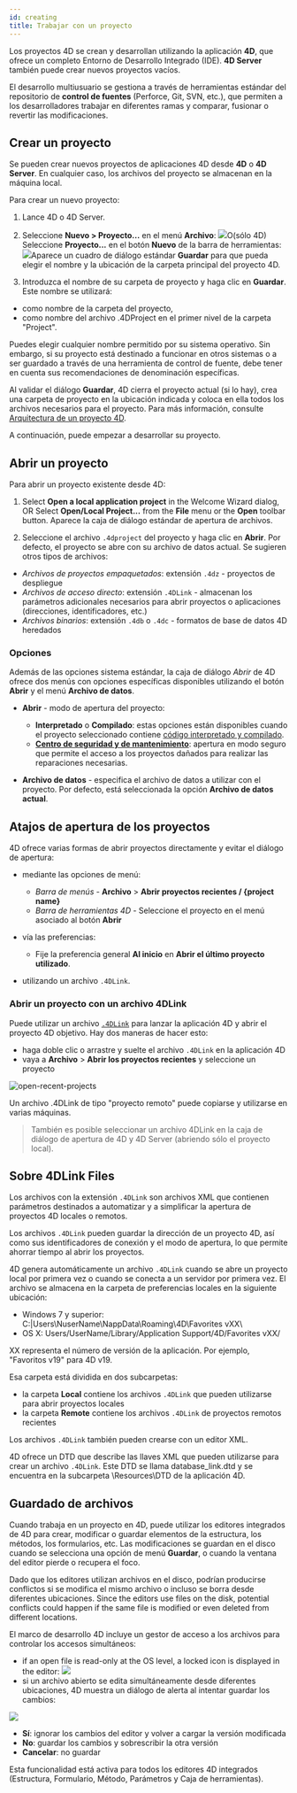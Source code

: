 ```yaml
---
id: creating
title: Trabajar con un proyecto
---
```


Los proyectos 4D se crean y desarrollan utilizando la aplicación **4D**, que ofrece un completo Entorno de Desarrollo Integrado (IDE). **4D Server** también puede crear nuevos proyectos vacíos.

El desarrollo multiusuario se gestiona a través de herramientas estándar del repositorio de **control de fuentes** (Perforce, Git, SVN, etc.), que permiten a los desarrolladores trabajar en diferentes ramas y comparar, fusionar o revertir las modificaciones.

## Crear un proyecto

Se pueden crear nuevos proyectos de aplicaciones 4D desde **4D** o **4D Server**. En cualquier caso, los archivos del proyecto se almacenan en la máquina local.

Para crear un nuevo proyecto:

1. Lance 4D o 4D Server.
2. Seleccione **Nuevo > Proyecto...** en el menú **Archivo**: ![](../assets/en/getStart/projectCreate1.png)O(sólo 4D) Seleccione **Proyecto...** en el botón **Nuevo** de la barra de herramientas:![](../assets/en/getStart/projectCreate2.png)Aparece un cuadro de diálogo estándar **Guardar** para que pueda elegir el nombre y la ubicación de la carpeta principal del proyecto 4D.

3. Introduzca el nombre de su carpeta de proyecto y haga clic en **Guardar**. Este nombre se utilizará:

- como nombre de la carpeta del proyecto,
- como nombre del archivo .4DProject en el primer nivel de la carpeta "Project".

 Puedes elegir cualquier nombre permitido por su sistema operativo. Sin embargo, si su proyecto está destinado a funcionar en otros sistemas o a ser guardado a través de una herramienta de control de fuente, debe tener en cuenta sus recomendaciones de denominación específicas.

Al validar el diálogo **Guardar**, 4D cierra el proyecto actual (si lo hay), crea una carpeta de proyecto en la ubicación indicada y coloca en ella todos los archivos necesarios para el proyecto. Para más información, consulte [Arquitectura de un proyecto 4D](Project/architecture.md).

A continuación, puede empezar a desarrollar su proyecto.

## Abrir un proyecto

Para abrir un proyecto existente desde 4D:

1. Select **Open a local application project** in the Welcome Wizard dialog, OR Select **Open/Local Project...** from the **File** menu or the **Open** toolbar button. Aparece la caja de diálogo estándar de apertura de archivos.

2. Seleccione el archivo `.4dproject` del proyecto y haga clic en **Abrir**. Por defecto, el proyecto se abre con su archivo de datos actual. Se sugieren otros tipos de archivos:

- *Archivos de proyectos empaquetados*: extensión `.4dz` - proyectos de despliegue
- *Archivos de acceso directo*: extensión `.4DLink` - almacenan los parámetros adicionales necesarios para abrir proyectos o aplicaciones (direcciones, identificadores, etc.)
- *Archivos binarios*: extensión `.4db` o `.4dc` - formatos de base de datos 4D heredados

### Opciones

Además de las opciones sistema estándar, la caja de diálogo *Abrir* de 4D ofrece dos menús con opciones específicas disponibles utilizando el botón **Abrir** y el menú **Archivo de datos**.

- **Abrir** - modo de apertura del proyecto:
  - **Interpretado** o **Compilado**: estas opciones están disponibles cuando el proyecto seleccionado contiene [código interpretado y compilado](Concepts/interpreted.md).
  - **[Centro de seguridad y de mantenimiento](MSC/overview.md)**: apertura en modo seguro que permite el acceso a los proyectos dañados para realizar las reparaciones necesarias.

- **Archivo de datos** - especifica el archivo de datos a utilizar con el proyecto. Por defecto, está seleccionada la opción **Archivo de datos actual**.

## Atajos de apertura de los proyectos

4D ofrece varias formas de abrir proyectos directamente y evitar el diálogo de apertura:

- mediante las opciones de menú:
  - *Barra de menús* - **Archivo** > **Abrir proyectos recientes / {project name}**
  - *Barra de herramientas 4D* - Seleccione el proyecto en el menú asociado al botón **Abrir**

- vía las preferencias:
  - Fije la preferencia general **Al inicio** en **Abrir el último proyecto utilizado**.

- utilizando un archivo `.4DLink`.

### Abrir un proyecto con un archivo 4DLink

Puede utilizar un archivo [`.4DLink`](#about-4DLink-files) para lanzar la aplicación 4D y abrir el proyecto 4D objetivo. Hay dos maneras de hacer esto:

- haga doble clic o arrastre y suelte el archivo `.4DLink` en la aplicación 4D
- vaya a **Archivo** > **Abrir los proyectos recientes** y seleccione un proyecto

![open-recent-projects](../assets/en/Project/4Dlinkfiles.png)

Un archivo .4DLink de tipo "proyecto remoto" puede copiarse y utilizarse en varias máquinas.
> También es posible seleccionar un archivo 4DLink en la caja de diálogo de apertura de 4D y 4D Server (abriendo sólo el proyecto local).

## Sobre 4DLink Files

Los archivos con la extensión `.4DLink` son archivos XML que contienen parámetros destinados a automatizar y a simplificar la apertura de proyectos 4D locales o remotos.

Los archivos `.4DLink` pueden guardar la dirección de un proyecto 4D, así como sus identificadores de conexión y el modo de apertura, lo que permite ahorrar tiempo al abrir los proyectos.

4D genera automáticamente un archivo `.4DLink` cuando se abre un proyecto local por primera vez o cuando se conecta a un servidor por primera vez. El archivo se almacena en la carpeta de preferencias locales en la siguiente ubicación:

- Windows 7 y superior: C:|Users\NuserName\NappData\Roaming\4D\Favorites vXX\
- OS X: Users/UserName/Library/Application Support/4D/Favorites vXX/

XX representa el número de versión de la aplicación. Por ejemplo, "Favoritos v19" para 4D v19.

Esa carpeta está dividida en dos subcarpetas:

- la carpeta **Local** contiene los archivos `.4DLink` que pueden utilizarse para abrir proyectos locales
- la carpeta **Remote** contiene los archivos `.4DLink` de proyectos remotos recientes

Los archivos `.4DLink` también pueden crearse con un editor XML.

4D ofrece un DTD que describe las llaves XML que pueden utilizarse para crear un archivo `.4DLink`. Este DTD se llama database_link.dtd y se encuentra en la subcarpeta \Resources\DTD de la aplicación 4D.

## Guardado de archivos

Cuando trabaja en un proyecto en 4D, puede utilizar los editores integrados de 4D para crear, modificar o guardar elementos de la estructura, los métodos, los formularios, etc. Las modificaciones se guardan en el disco cuando se selecciona una opción de menú **Guardar**, o cuando la ventana del editor pierde o recupera el foco.

Dado que los editores utilizan archivos en el disco, podrían producirse conflictos si se modifica el mismo archivo o incluso se borra desde diferentes ubicaciones. Since the editors use files on the disk, potential conflicts could happen if the same file is modified or even deleted from different locations.

El marco de desarrollo 4D incluye un gestor de acceso a los archivos para controlar los accesos simultáneos:

- if an open file is read-only at the OS level, a locked icon is displayed in the editor: ![](../assets/en/Project/lockicon.png)
- si un archivo abierto se edita simultáneamente desde diferentes ubicaciones, 4D muestra un diálogo de alerta al intentar guardar los cambios:

![](../assets/en/Project/projectReload.png)

- **Sí**: ignorar los cambios del editor y volver a cargar la versión modificada
- **No**: guardar los cambios y sobrescribir la otra versión
- **Cancelar**: no guardar

Esta funcionalidad está activa para todos los editores 4D integrados (Estructura, Formulario, Método, Parámetros y Caja de herramientas).
